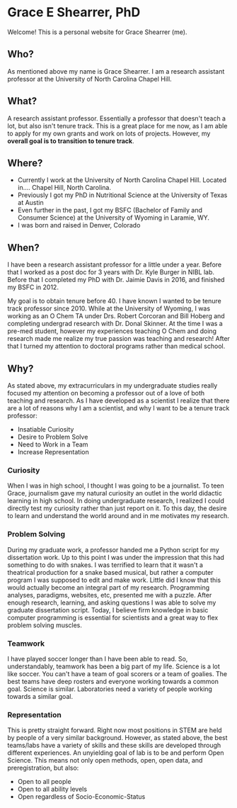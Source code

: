 # Grace E Shearrer, PhD
Welcome! This is a personal website for Grace Shearrer (me). 

## Who?
As mentioned above my name is Grace Shearrer. I am a research assistant professor at the University of North Carolina Chapel Hill. 

## What?
A research assistant professor. Essentially a professor that doesn't teach a lot, but also isn't tenure track. This is a great place for me now, as I am able to apply for my own grants and work on lots of projects. However, my **overall goal is to transition to tenure track**. 

## Where?
* Currently I work at the University of North Carolina Chapel Hill. Located in.... Chapel Hill, North Carolina.  
* Previously I got my PhD in Nutritional Science at the University of Texas at Austin
*  Even further in the past, I got my BSFC (Bachelor of Family and Consumer Science) at the University of Wyoming in Laramie, WY.
* I was born and raised in Denver, Colorado 

## When?
I have been a research assistant professor for a little under a year. Before that I worked as a post doc for 3 years with Dr. Kyle Burger in NIBL lab. Before that I completed my PhD with Dr. Jaimie Davis in 2016, and finished my BSFC in 2012. 

My goal is to obtain tenure before 40. I have known I wanted to be tenure track professor since 2010. While at the University of Wyoming, I was working as an O Chem TA under Drs. Robert Corcoran and Bill Hoberg and completing undergrad research with Dr. Donal Skinner. At the time I was a pre-med student, however my experiences teaching O Chem and doing research made me realize my true passion was teaching and research! After that I turned my attention to doctoral programs rather than medical school. 

## Why?
As stated above, my extracurriculars in my undergraduate studies really focused my attention on becoming a professor out of a love of both teaching and research. As I have developed as a scientist I realize that there are a lot of reasons why I am a scientist, and why I want to be a tenure track professor:
* Insatiable Curiosity
* Desire to Problem Solve
* Need to Work in a Team
* Increase Representation 
### Curiosity
When I was in high school, I thought I was going to be a journalist. To teen Grace, journalism gave my natural curiosity an outlet in the world didactic learning in high school. In doing undergraduate research, I realized I could directly test my curiosity rather than just report on it. To this day, the desire to learn and understand the world around and in me motivates my research.
### Problem Solving
During my graduate work, a professor handed me a Python script for my dissertation work. Up to this point I was under the impression that this had something to do with snakes. I was terrified to learn that it wasn't a theatrical production for a snake based musical, but rather a computer program I was supposed to edit and make work. Little did I know that this would actually become an integral part of my research. Programming analyses, paradigms, websites, etc, presented me with a puzzle. After enough research, learning, and asking questions I was able to solve my graduate dissertation script. Today, I believe firm knowledge in basic computer programming is essential for scientists and a great way to flex problem solving muscles.
### Teamwork
I have played soccer longer than I have been able to read. So, understandably, teamwork has been a big part of my life. Science is a lot like soccer. You can't have a team of goal scorers or a team of goalies. The best teams have deep rosters and everyone working towards a common goal. Science is similar. Laboratories need a variety of people working towards a similar goal. 
### Representation
This is pretty straight forward. Right now most positions in STEM are held by people of a very similar background. However, as stated above, the best teams/labs have a variety of skills and these skills are developed through different experiences. An unyielding goal of lab is to be and perform Open Science. This means not only open methods, open, open data, and preregistration, but also:
* Open to all people
* Open to all ability levels
* Open regardless of Socio-Economic-Status
<!--stackedit_data:
eyJoaXN0b3J5IjpbLTU0MDYwNjAzNl19
-->
